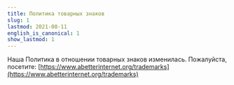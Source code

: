 ```yaml
---
title: Политика товарных знаков
slug: 1
lastmod: 2021-08-11
english_is_canonical: 1
show_lastmod: 1
---
```


Наша Политика в отношении товарных знаков изменилась. Пожалуйста, посетите: [https://www.abetterinternet.org/trademarks](https://www.abetterinternet.org/trademarks)
